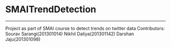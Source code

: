 # SMAITrendDetection
---
Project as part of SMAI course to detect trends on twitter data
Contributors:
Sourav Sarangi(201301014)
Nikhil Daliya(201301142)
Darshan Jaju(201301098)
